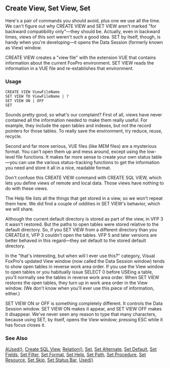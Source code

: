 ## Create View, Set View, Set

Here's a pair of commands you should avoid, plus one we use all the time. We can't figure out why CREATE VIEW and SET VIEW aren't marked "for backward compatibility only"&mdash;they should be. Actually, even in backward times, views of this sort weren't such a good idea. SET by itself, though, is handy when you're developing&mdash;it opens the Data Session (formerly known as View) window.

CREATE VIEW creates a "view file" with the extension VUE that contains information about the current FoxPro environment. SET VIEW reads the information in a VUE file and re-establishes that environment.

### Usage

```foxpro
CREATE VIEW ViewFileName
SET VIEW TO ViewFileName | ?
SET VIEW ON | OFF
SET
```

Sounds pretty good, so what's our complaint? First of all, views have never contained all the information needed to make them really useful. For example, they include the open tables and indexes, but not the record pointers for those tables. To really save the environment, try reduce, reuse, recycle.

Second and far more serious, VUE files (like MEM files) are a mysterious format. You can't open them up and mess around, except using the low-level file functions. It makes far more sense to create your own status table&mdash;you can use the various status-tracking functions to get the information you need and store it all in a nice, readable format.

Don't confuse this CREATE VIEW command with CREATE SQL VIEW, which lets you define views of remote and local data. Those views have nothing to do with these views. 

The Help file lists all the things that get stored in a view, so we won't repeat them here. We did find a couple of oddities in SET VIEW's behavior, which we will share.

Although the current default directory is stored as part of the view, in VFP 3 it wasn't restored. But the paths to open tables were stored relative to the default directory. So, if you SET VIEW from a different directory than you CREATEd it, VFP 3 couldn't open the tables. VFP 5 and later versions are better behaved in this regard&mdash;they set default to the stored default directory.

In the "that's interesting, but when will I ever use this?" category, Visual FoxPro's updated View window (now called the Data Session window) tends to show open tables in reverse work area order. If you use the View window to open tables or you habitually issue SELECT 0 before USEing a table, you'll normally see the tables in reverse work area order. When SET VIEW restores the open tables, they turn up in work area order in the View window. (We don't know when you'll ever use this piece of information, either.)

SET VIEW ON or OFF is something completely different. It controls the Data Session window. SET VIEW ON makes it appear, and SET VIEW OFF makes it disappear. We've never seen any reason to type that many characters, because using SET, by itself, opens the View window; pressing ESC while it has focus closes it.

### See Also

[AUsed()](s4g290.md), [Create SQL View](s4g353.md), [Relation()](s4g425.md), [Set](s4g126.md), [Set Alternate](s4g169.md), [Set Default](s4g339.md), [Set Fields](s4g091.md), [Set Filter](s4g092.md), [Set Format](s4g147.md), [Set Help](s4g116.md), [Set Path](s4g636.md), [Set Procedure](s4g232.md), [Set Resource](s4g276.md), [Set Skip](s4g084.md), [Set Status Bar](s4g638.md), [Used()](s4g057.md)